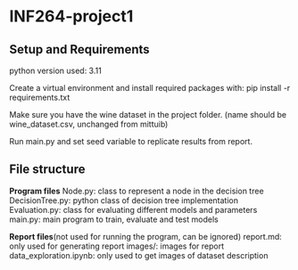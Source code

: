 # INF264-project1


## Setup and Requirements

python version used: 3.11

Create a virtual environment and install required packages with:
pip install -r requirements.txt

Make sure you have the wine dataset in the project folder.
(name should be wine_dataset.csv, unchanged from mittuib)

Run main.py and set seed variable to replicate results from report.


## File structure

**Program files**
Node.py: class to represent a node in the decision tree
DecisionTree.py: python class of decision tree implementation
Evaluation.py: class for evaluating different models and parameters
main.py: main program to train, evaluate and test models

**Report files**(not used for running the program, can be ignored)
report.md: only used for generating report
images/: images for report
data_exploration.ipynb: only used to get images of dataset description

